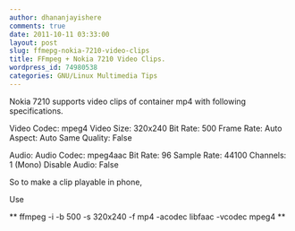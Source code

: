 ```yaml
---
author: dhananjayishere
comments: true
date: 2011-10-11 03:33:00
layout: post
slug: ffmepg-nokia-7210-video-clips
title: FFmpeg + Nokia 7210 Video Clips.
wordpress_id: 74980538
categories: GNU/Linux Multimedia Tips
---
```


Nokia 7210 supports video clips of container mp4 with following specifications.

 Video Codec: mpeg4
Video Size: 320x240
Bit Rate: 500
Frame Rate: Auto
Aspect: Auto
Same Quality: False

 Audio:
Audio Codec: mpeg4aac
Bit Rate: 96
Sample Rate: 44100
Channels: 1 (Mono)
Disable Audio: False

 So to make a clip playable in phone,

 Use

 ** ffmpeg -i <infile> -b 500 -s 320x240 -f mp4 -acodec libfaac -vcodec mpeg4 <outfile>**
